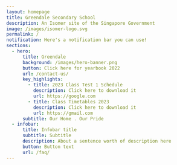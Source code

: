 ```yaml
---
layout: homepage
title: Greendale Secondary School
description: An Isomer site of the Singapore Government
image: /images/isomer-logo.svg
permalink: /
notification: Here's a notification bar you can use!
sections:
  - hero:
      title: Greendale
      background: /images/hero-banner.png
      button: Click here for yearbook 2022
      url: /contact-us/
      key_highlights:
        - title: 2023 Class Test 1 Schedule
          description: Click here to download it
          url: https://google.com
        - title: Class Timetables 2023
          description: Click here to download it
          url: https://gmail.com
      subtitle: Our Home . Our Pride
  - infobar:
      title: Infobar title
      subtitle: Subtitle
      description: About a sentence worth of description here
      button: Button text
      url: /faq/
---
```

